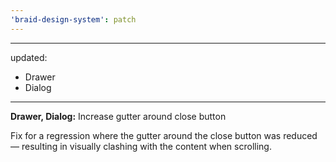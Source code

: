 ```yaml
---
'braid-design-system': patch
---
```


---
updated:
  - Drawer
  - Dialog
---

**Drawer, Dialog:** Increase gutter around close button

Fix for a regression where the gutter around the close button was reduced — resulting in visually clashing with the content when scrolling.
